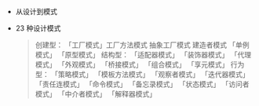 - 从设计到模式

- 23 种设计模式

  > 创建型：
  > 「工厂模式」工厂方法模式 抽象工厂模式 建造者模式
  > 「单例模式」
  > 「原型模式」
  > 结构型：
  > 「适配器模式」
  > 「装饰器模式」
  > 「代理模式」
  > 「外观模式」
  > 「桥接模式」
  > 「组合模式」
  > 「享元模式」
  > 行为型：
  > 「策略模式」
  > 「模板方法模式」
  > 「观察者模式」
  > 「迭代器模式」
  > 「责任连模式」
  > 「命令模式」
  > 「备忘录模式」
  > 「状态模式」
  > 「访问者模式」
  > 「中介者模式」
  > 「解释器模式」
